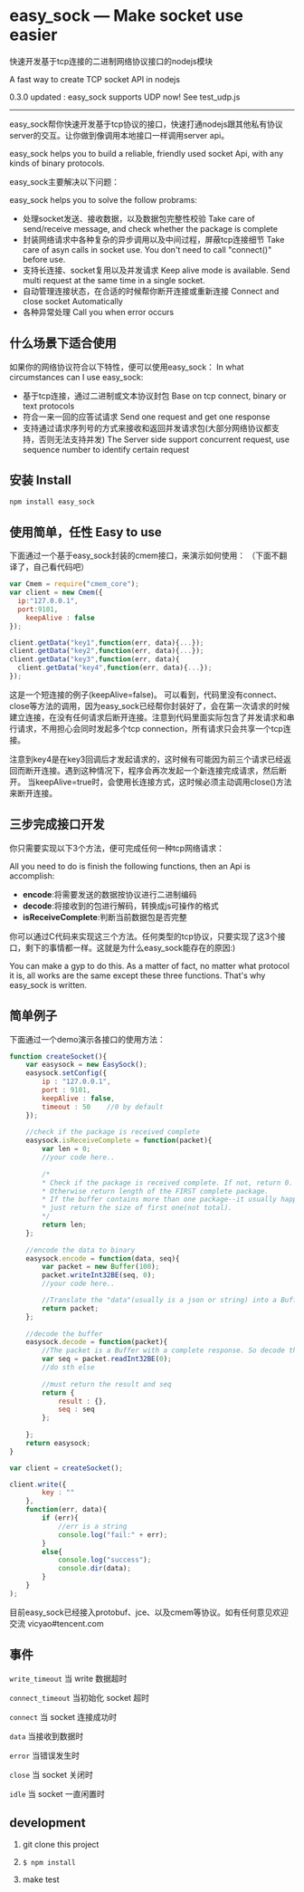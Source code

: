 # easy_sock — Make socket use easier

快速开发基于tcp连接的二进制网络协议接口的nodejs模块

A fast way to create TCP socket API in nodejs

0.3.0 updated : easy_sock supports UDP now! See test_udp.js

------
easy_sock帮你快速开发基于tcp协议的接口，快速打通nodejs跟其他私有协议server的交互。让你做到像调用本地接口一样调用server api。

easy_sock helps you to build a reliable, friendly used socket Api, with any kinds of binary protocols. 

easy_sock主要解决以下问题：

easy_sock helps you to solve the follow probrams:

- 处理socket发送、接收数据，以及数据包完整性校验
Take care of send/receive message, and check whether the package is complete
- 封装网络请求中各种复杂的异步调用以及中间过程，屏蔽tcp连接细节
Take care of asyn calls in socket use. You don't need to call "connect()" before use.
- 支持长连接、socket复用以及并发请求
Keep alive mode is available. Send multi request at the same time in a single socket.
- 自动管理连接状态，在合适的时候帮你断开连接或重新连接
Connect and close socket Automatically
- 各种异常处理
Call you when error occurs

## 什么场景下适合使用

如果你的网络协议符合以下特性，便可以使用easy_sock：
In what circumstances can I use easy_sock:

- 基于tcp连接，通过二进制或文本协议封包
Base on tcp connect, binary or text protocols
- 符合一来一回的应答试请求
Send one request and get one response
- 支持通过请求序列号的方式来接收和返回并发请求包(大部分网络协议都支持，否则无法支持并发)
The Server side support concurrent request, use sequence number to identify certain request

## 安装 Install

```bash
npm install easy_sock
```

## 使用简单，任性   Easy to use
下面通过一个基于easy_sock封装的cmem接口，来演示如何使用：
（下面不翻译了，自己看代码吧）
```javascript
var Cmem = require("cmem_core");
var client = new Cmem({
  ip:"127.0.0.1",
  port:9101,
	keepAlive : false
});

client.getData("key1",function(err, data){...});
client.getData("key2",function(err, data){...});
client.getData("key3",function(err, data){
  client.getData("key4",function(err, data){...});
});
```
这是一个短连接的例子(keepAlive=false)。
可以看到，代码里没有connect、close等方法的调用，因为easy_sock已经帮你封装好了，会在第一次请求的时候建立连接，在没有任何请求后断开连接。注意到代码里面实际包含了并发请求和串行请求，不用担心会同时发起多个tcp connection，所有请求只会共享一个tcp连接。

注意到key4是在key3回调后才发起请求的，这时候有可能因为前三个请求已经返回而断开连接。遇到这种情况下，程序会再次发起一个新连接完成请求，然后断开。
当keepAlive=true时，会使用长连接方式，这时候必须主动调用close()方法来断开连接。

## 三步完成接口开发
你只需要实现以下3个方法，便可完成任何一种tcp网络请求：

All you need to do is finish the following functions, then an Api is accomplish:

- **encode**:将需要发送的数据按协议进行二进制编码
- **decode**:将接收到的包进行解码，转换成js可操作的格式
- **isReceiveComplete**:判断当前数据包是否完整

你可以通过C代码来实现这三个方法。任何类型的tcp协议，只要实现了这3个接口，剩下的事情都一样。这就是为什么easy_sock能存在的原因:)

You can make a gyp to do this. As a matter of fact, no matter what protocol it is, all works are the same except these three functions. That's why easy_sock is written.

## 简单例子

下面通过一个demo演示各接口的使用方法：

```javascript
function createSocket(){
	var easysock = new EasySock();
	easysock.setConfig({
		ip : "127.0.0.1",
		port : 9101,	
		keepAlive : false,	
		timeout : 50	//0 by default
	});
	
	//check if the package is received complete
	easysock.isReceiveComplete = function(packet){		
		var len = 0;	
		//your code here..
		
		/* 
		* Check if the package is received complete. If not, return 0.
		* Otherwise return length of the FIRST complete package.
		* If the buffer contains more than one package--it usually happens when package size is small--, 
		* just return the size of first one(not total).
		*/
		return len;
	};
	
	//encode the data to binary 
	easysock.encode = function(data, seq){
		var packet = new Buffer(100);
		packet.writeInt32BE(seq, 0);
		//your code here..

		//Translate the "data"(usually is a json or string) into a Buffer, and return the Buffer
		return packet;		
	};
	
	//decode the buffer
	easysock.decode = function(packet){
		//The packet is a Buffer with a complete response. So decode the buffer to other type of data.
		var seq = packet.readInt32BE(0);
		//do sth else
			
		//must return the result and seq
		return {
			result : {},
			seq : seq
		};
		
	};
	return easysock;
}

var client = createSocket();

client.write({
		key : ""
	}, 
	function(err, data){
		if (err){
			//err is a string
			console.log("fail:" + err);
		}
		else{
			console.log("success");
			console.dir(data);
		}
	}
);
```
目前easy_sock已经接入protobuf、jce、以及cmem等协议。如有任何意见欢迎交流 vicyao#tencent.com

## 事件

`write_timeout` 当 write 数据超时

`connect_timeout` 当初始化 socket 超时

`connect` 当 socket 连接成功时

`data` 当接收到数据时

`error` 当错误发生时

`close` 当 socket 关闭时

`idle` 当 socket 一直闲置时

## development

1. git clone this project

2. `$ npm install`

3. make test